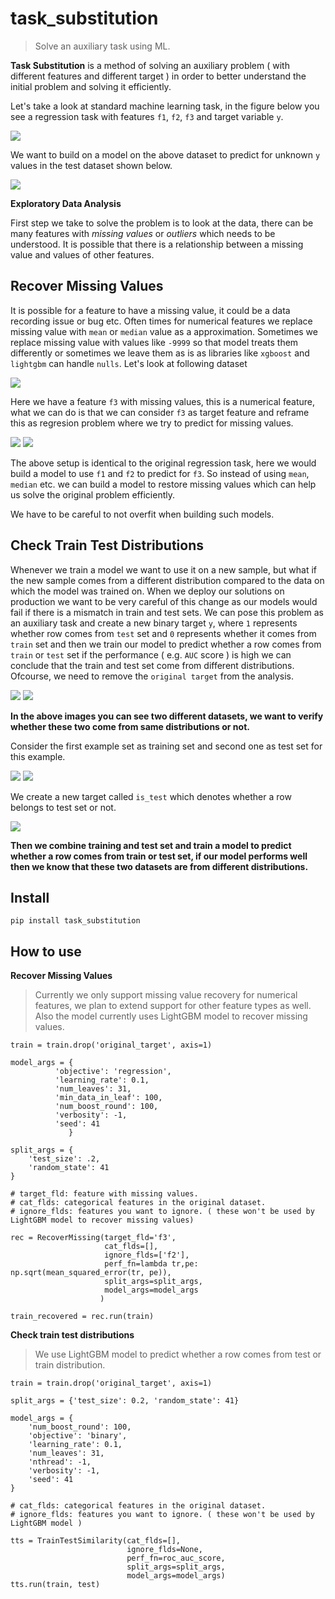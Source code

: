 # task_substitution
> Solve an auxiliary task using ML.


**Task Substitution** is a method of solving an auxiliary problem ( with different features and different target ) in order to better understand the initial problem and solving it efficiently. 

Let's take a look at standard machine learning task, in the figure below you see a regression task with features `f1`, `f2`, `f3` and target variable `y`.

<img src="images/training_set.png">

We want to build on a model on the above dataset to predict for unknown `y` values in the test dataset shown below.

<img src="images/test.png">

**Exploratory Data Analysis**

First step we take to solve the problem is to look at the data, there can be many features with *missing values* or *outliers* which needs to be understood. It is possible that there is a relationship between a missing value and values of other features.

## Recover Missing Values

It is possible for a feature to have a missing value, it could be a data recording issue or bug etc. Often times for numerical features we replace missing value with `mean` or `median` value as a approximation. Sometimes we replace missing value with values like `-9999` so that model treats them differently or sometimes we leave them as is as libraries like `xgboost` and `lightgbm` can handle `nulls`. Let's look at following dataset

<img src="images/missing_full.png">

Here we have a feature `f3` with missing values, this is a numerical feature, what we can do is that we can consider `f3` as target feature and reframe this as regresion problem where we try to predict for missing values.

<img src="images/missing_train.png">

<img src="images/missing_test.png">

The above setup is identical to the original regression task, here we would build a model to use `f1` and `f2` to predict for `f3`. So instead of using `mean`, `median` etc. we can build a model to restore missing values which can help us solve the original problem efficiently.

We have to be careful to not overfit when building such models.

## Check Train Test Distributions

Whenever we train a model we want to use it on a new sample, but what if the new sample comes from a different distribution compared to the data on which the model was trained on. When we deploy our solutions on production we want to be very careful of this change as our models would fail if there is a mismatch in train and test sets. We can pose this problem as an auxiliary task and create a new binary target `y`, where `1` represents whether row comes from `test` set and `0` represents whether it comes from `train` set and then we train our model to predict whether a row comes from `train` or `test` set if the performance ( e.g. `AUC` score ) is high we can conclude that the train and test set come from different distributions. Ofcourse, we need to remove the `original target` from the analysis.

<img src="images/ttm_train.png">

<img src="images/ttm_test.png">

**In the above images you can see two different datasets, we want to verify whether these two come from same distributions or not.** 

Consider the first example set as training set and second one as test set for this example.

<img src="images/ttm_train_with_target.png">

<img src="images/ttm_test_with_target.png">

We create a new target called `is_test` which denotes whether a row belongs to test set or not.

<img src="images/ttm_train_test_combined.png">

**Then we combine training and test set and train a model to predict whether a row comes from train or test set, if our model performs well then we know that these two datasets are from different distributions.**

## Install

`pip install task_substitution`

## How to use

**Recover Missing Values**

>Currently we only support missing value recovery for numerical features, we plan to extend support for other feature types as well. Also the model currently uses LightGBM model to recover missing values.

```
train = train.drop('original_target', axis=1)

model_args = {
          'objective': 'regression',
          'learning_rate': 0.1,
          'num_leaves': 31,
          'min_data_in_leaf': 100,
          'num_boost_round': 100,
          'verbosity': -1,
          'seed': 41
             }
             
split_args = {
    'test_size': .2,
    'random_state': 41
}

# target_fld: feature with missing values.
# cat_flds: categorical features in the original dataset.
# ignore_flds: features you want to ignore. ( these won't be used by LightGBM model to recover missing values)

rec = RecoverMissing(target_fld='f3',
                     cat_flds=[],
                     ignore_flds=['f2'],
                     perf_fn=lambda tr,pe: np.sqrt(mean_squared_error(tr, pe)),
                     split_args=split_args,
                     model_args=model_args
                    )

train_recovered = rec.run(train)
```

**Check train test distributions**

>We use LightGBM model to predict whether a row comes from test or train distribution.

```
train = train.drop('original_target', axis=1)

split_args = {'test_size': 0.2, 'random_state': 41}

model_args = {
    'num_boost_round': 100,
    'objective': 'binary',
    'learning_rate': 0.1,
    'num_leaves': 31,
    'nthread': -1,
    'verbosity': -1,
    'seed': 41
}

# cat_flds: categorical features in the original dataset.
# ignore_flds: features you want to ignore. ( these won't be used by LightGBM model )

tts = TrainTestSimilarity(cat_flds=[], 
                          ignore_flds=None,
                          perf_fn=roc_auc_score,
                          split_args=split_args, 
                          model_args=model_args)
tts.run(train, test)
```
